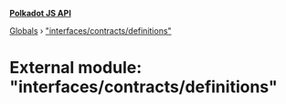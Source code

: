 **[Polkadot JS API](../README.md)**

[Globals](../globals.md) › [&quot;interfaces/contracts/definitions&quot;](_interfaces_contracts_definitions_.md)

# External module: "interfaces/contracts/definitions"

